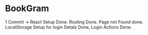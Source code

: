 # BookGram


1 Commit -> React Setup Done. Routing Done. Page not Found done. LocalStorage Setup for login Detals Done, Login Actions Done.
